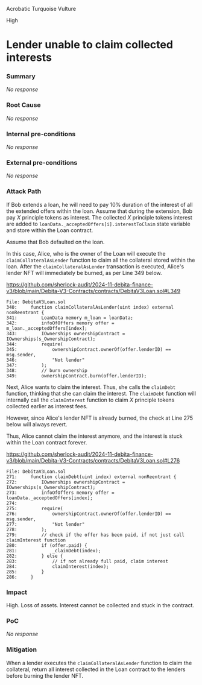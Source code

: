 Acrobatic Turquoise Vulture

High

# Lender unable to claim collected interests

### Summary

_No response_

### Root Cause

_No response_

### Internal pre-conditions

_No response_

### External pre-conditions

_No response_

### Attack Path

If Bob extends a loan, he will need to pay 10% duration of the interest of all the extended offers within the loan. Assume that during the extension, Bob pay $X$ principle tokens as interest. The collected $X$ principle tokens interest are added to `loanData._acceptedOffers[i].interestToClaim` state variable and store within the Loan contract.

Assume that Bob defaulted on the loan.

In this case, Alice, who is the owner of the Loan will execute the `claimCollateralAsLender` function to claim all the collateral stored within the loan. After the `claimCollateralAsLender` transaction is executed, Alice's lender NFT will immediately be burned, as per Line 349 below.

https://github.com/sherlock-audit/2024-11-debita-finance-v3/blob/main/Debita-V3-Contracts/contracts/DebitaV3Loan.sol#L349

```solidity
File: DebitaV3Loan.sol
340:     function claimCollateralAsLender(uint index) external nonReentrant {
341:         LoanData memory m_loan = loanData;
342:         infoOfOffers memory offer = m_loan._acceptedOffers[index];
343:         IOwnerships ownershipContract = IOwnerships(s_OwnershipContract);
344:         require(
345:             ownershipContract.ownerOf(offer.lenderID) == msg.sender,
346:             "Not lender"
347:         );
348:         // burn ownership
349:         ownershipContract.burn(offer.lenderID);
```

Next, Alice wants to claim the interest. Thus, she calls the `claimDebt` function, thinking that she can claim the interest. The `claimDebt` function will internally call the `claimInterest` function to claim $X$ principle tokens collected earlier as interest fees. 

However, since Alice's lender NFT is already burned, the check at Line 275 below will always revert. 

Thus, Alice cannot claim the interest anymore, and the interest is stuck within the Loan contract forever.

https://github.com/sherlock-audit/2024-11-debita-finance-v3/blob/main/Debita-V3-Contracts/contracts/DebitaV3Loan.sol#L276

```solidity
File: DebitaV3Loan.sol
271:     function claimDebt(uint index) external nonReentrant {
272:         IOwnerships ownershipContract = IOwnerships(s_OwnershipContract);
273:         infoOfOffers memory offer = loanData._acceptedOffers[index];
274: 
275:         require(
276:             ownershipContract.ownerOf(offer.lenderID) == msg.sender,
277:             "Not lender"
278:         );
279:         // check if the offer has been paid, if not just call claimInterest function
280:         if (offer.paid) {
281:             _claimDebt(index);
282:         } else {
283:             // if not already full paid, claim interest
284:             claimInterest(index);
285:         }
286:     }
```

### Impact

High. Loss of assets. Interest cannot be collected and stuck in the contract.

### PoC

_No response_

### Mitigation

When a lender executes the `claimCollateralAsLender` function to claim the collateral, return all interest collected in the Loan contract to the lenders before burning the lender NFT.